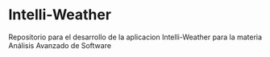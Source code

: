 # Intelli-Weather
Repositorio para el desarrollo de la aplicacion Intelli-Weather para la materia Análisis Avanzado de Software
